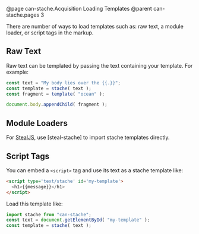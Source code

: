@page can-stache.Acquisition Loading Templates
@parent can-stache.pages 3

There are number of ways to load templates such as: raw text,
a module loader, or script tags in the markup.

## Raw Text

Raw text can be templated by passing the text containing your template.  For example:

```js
const text = "My body lies over the {{.}}";
const template = stache( text );
const fragment = template( "ocean" );

document.body.appendChild( fragment );
```

## Module Loaders

For [StealJS](https://stealjs.com/), use [steal-stache] to import stache templates directly.


## Script Tags

You can embed a `<script>` tag and use its text as a stache template like:

```html
<script type='text/stache' id='my-template'>
  <h1>{{message}}</h1>
</script>
```

Load this template like:

```js
import stache from "can-stache";
const text = document.getElementById( "my-template" );
const template = stache( text );
```
